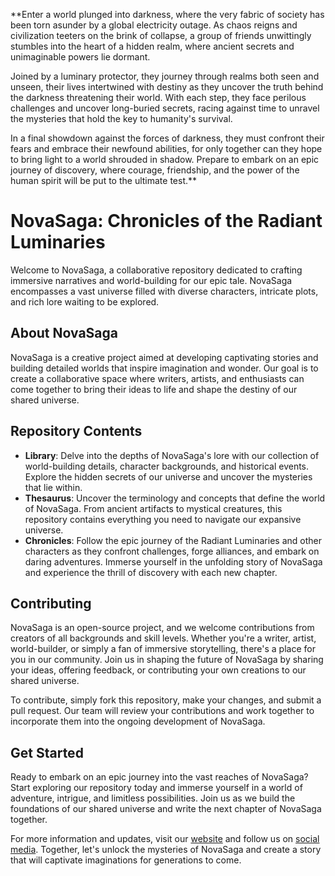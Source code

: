 **Enter a world plunged into darkness, where the very fabric of society has been torn asunder by a global electricity outage. As chaos reigns and civilization teeters on the brink of collapse, a group of friends unwittingly stumbles into the heart of a hidden realm, where ancient secrets and unimaginable powers lie dormant.

Joined by a luminary protector, they journey through realms both seen and unseen, their lives intertwined with destiny as they uncover the truth behind the darkness threatening their world. With each step, they face perilous challenges and uncover long-buried secrets, racing against time to unravel the mysteries that hold the key to humanity's survival.

In a final showdown against the forces of darkness, they must confront their fears and embrace their newfound abilities, for only together can they hope to bring light to a world shrouded in shadow. Prepare to embark on an epic journey of discovery, where courage, friendship, and the power of the human spirit will be put to the ultimate test.**



# NovaSaga: Chronicles of the Radiant Luminaries

Welcome to NovaSaga, a collaborative repository dedicated to crafting immersive narratives and world-building for our epic tale. NovaSaga encompasses a vast universe filled with diverse characters, intricate plots, and rich lore waiting to be explored.

## About NovaSaga

NovaSaga is a creative project aimed at developing captivating stories and building detailed worlds that inspire imagination and wonder. Our goal is to create a collaborative space where writers, artists, and enthusiasts can come together to bring their ideas to life and shape the destiny of our shared universe.

## Repository Contents

- **Library**: Delve into the depths of NovaSaga's lore with our collection of world-building details, character backgrounds, and historical events. Explore the hidden secrets of our universe and uncover the mysteries that lie within.
- **Thesaurus**: Uncover the terminology and concepts that define the world of NovaSaga. From ancient artifacts to mystical creatures, this repository contains everything you need to navigate our expansive universe.
- **Chronicles**: Follow the epic journey of the Radiant Luminaries and other characters as they confront challenges, forge alliances, and embark on daring adventures. Immerse yourself in the unfolding story of NovaSaga and experience the thrill of discovery with each new chapter.

## Contributing

NovaSaga is an open-source project, and we welcome contributions from creators of all backgrounds and skill levels. Whether you're a writer, artist, world-builder, or simply a fan of immersive storytelling, there's a place for you in our community. Join us in shaping the future of NovaSaga by sharing your ideas, offering feedback, or contributing your own creations to our shared universe.

To contribute, simply fork this repository, make your changes, and submit a pull request. Our team will review your contributions and work together to incorporate them into the ongoing development of NovaSaga.

## Get Started

Ready to embark on an epic journey into the vast reaches of NovaSaga? Start exploring our repository today and immerse yourself in a world of adventure, intrigue, and limitless possibilities. Join us as we build the foundations of our shared universe and write the next chapter of NovaSaga together.

For more information and updates, visit our [website](#) and follow us on [social media](#). Together, let's unlock the mysteries of NovaSaga and create a story that will captivate imaginations for generations to come.
